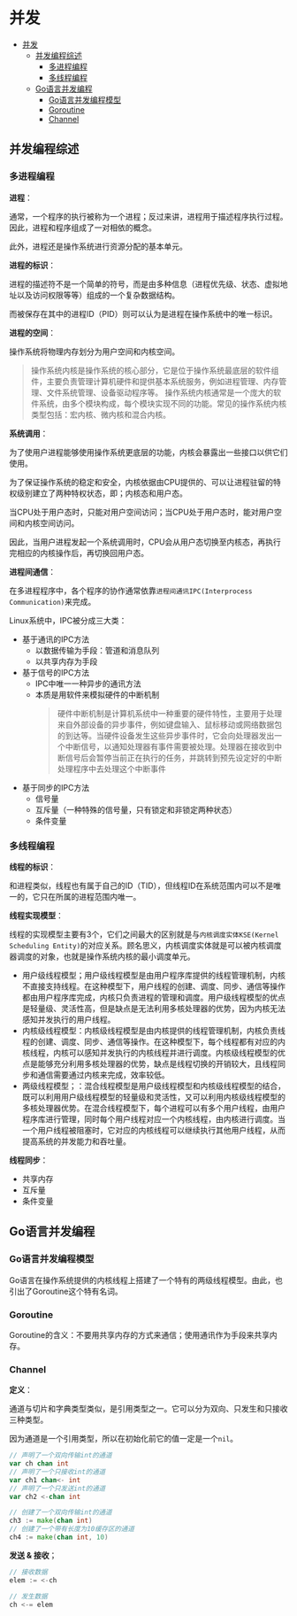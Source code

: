 # 并发

- [并发](#并发)
  - [并发编程综述](#并发编程综述)
    - [多进程编程](#多进程编程)
    - [多线程编程](#多线程编程)
  - [Go语言并发编程](#go语言并发编程)
    - [Go语言并发编程模型](#go语言并发编程模型)
    - [Goroutine](#goroutine)
    - [Channel](#channel)

## 并发编程综述

### 多进程编程

**进程**：

通常，一个程序的执行被称为一个进程；反过来讲，进程用于描述程序执行过程。因此，进程和程序组成了一对相依的概念。

此外，进程还是操作系统进行资源分配的基本单元。

**进程的标识**：

进程的描述符不是一个简单的符号，而是由多种信息（进程优先级、状态、虚拟地址以及访问权限等等）组成的一个复杂数据结构。

而被保存在其中的进程ID（PID）则可以认为是进程在操作系统中的唯一标识。

**进程的空间**：

操作系统将物理内存划分为用户空间和内核空间。

> 操作系统内核是操作系统的核心部分，它是位于操作系统最底层的软件组件，主要负责管理计算机硬件和提供基本系统服务，例如进程管理、内存管理、文件系统管理、设备驱动程序等。
> 操作系统内核通常是一个庞大的软件系统，由多个模块构成，每个模块实现不同的功能。常见的操作系统内核类型包括：宏内核、微内核和混合内核。

**系统调用**：

为了使用户进程能够使用操作系统更底层的功能，内核会暴露出一些接口以供它们使用。

为了保证操作系统的稳定和安全，内核依据由CPU提供的、可以让进程驻留的特权级别建立了两种特权状态，即；内核态和用户态。

当CPU处于用户态时，只能对用户空间访问；当CPU处于用户态时，能对用户空间和内核空间访问。

因此，当用户进程发起一个系统调用时，CPU会从用户态切换至内核态，再执行完相应的内核操作后，再切换回用户态。

**进程间通信**：

在多进程程序中，各个程序的协作通常依靠`进程间通讯IPC(Interprocess Communication)`来完成。

Linux系统中，IPC被分成三大类：

- 基于通讯的IPC方法
  - 以数据传输为手段：管道和消息队列
  - 以共享内存为手段
- 基于信号的IPC方法
  - IPC中唯一一种异步的通讯方法
  - 本质是用软件来模拟硬件的中断机制
    > 硬件中断机制是计算机系统中一种重要的硬件特性，主要用于处理来自外部设备的异步事件，例如键盘输入、鼠标移动或网络数据包的到达等。当硬件设备发生这些异步事件时，它会向处理器发出一个中断信号，以通知处理器有事件需要被处理。处理器在接收到中断信号后会暂停当前正在执行的任务，并跳转到预先设定好的中断处理程序中去处理这个中断事件
- 基于同步的IPC方法
  - 信号量
  - 互斥量（一种特殊的信号量，只有锁定和非锁定两种状态）
  - 条件变量

### 多线程编程

**线程的标识**：

和进程类似，线程也有属于自己的ID（TID），但线程ID在系统范围内可以不是唯一的，它只在所属的进程范围内唯一。

**线程实现模型**：

线程的实现模型主要有3个，它们之间最大的区别就是与`内核调度实体KSE(Kernel Scheduling Entity)`的对应关系。顾名思义，内核调度实体就是可以被内核调度器调度的对象，也就是操作系统内核的最小调度单元。

- 用户级线程模型；用户级线程模型是由用户程序库提供的线程管理机制，内核不直接支持线程。在这种模型下，用户线程的创建、调度、同步、通信等操作都由用户程序库完成，内核只负责进程的管理和调度。用户级线程模型的优点是轻量级、灵活性高，但是缺点是无法利用多核处理器的优势，因为内核无法感知并发执行的用户线程。
- 内核级线程模型：内核级线程模型是由内核提供的线程管理机制，内核负责线程的创建、调度、同步、通信等操作。在这种模型下，每个线程都有对应的内核线程，内核可以感知并发执行的内核线程并进行调度。内核级线程模型的优点是能够充分利用多核处理器的优势，缺点是线程切换的开销较大，且线程同步和通信需要通过内核来完成，效率较低。
- 两级线程模型；：混合线程模型是用户级线程模型和内核级线程模型的结合，既可以利用用户级线程模型的轻量级和灵活性，又可以利用内核级线程模型的多核处理器优势。在混合线程模型下，每个进程可以有多个用户线程，由用户程序库进行管理，同时每个用户线程对应一个内核线程，由内核进行调度。当一个用户线程被阻塞时，它对应的内核线程可以继续执行其他用户线程，从而提高系统的并发能力和吞吐量。

**线程同步**：

- 共享内存
- 互斥量
- 条件变量

## Go语言并发编程

### Go语言并发编程模型

Go语言在操作系统提供的内核线程上搭建了一个特有的两级线程模型。由此，也引出了Goroutine这个特有名词。

### Goroutine

Goroutine的含义：不要用共享内存的方式来通信；使用通讯作为手段来共享内存。

### Channel

**定义**：

通道与切片和字典类型类似，是引用类型之一。它可以分为双向、只发生和只接收三种类型。

因为通道是一个引用类型，所以在初始化前它的值一定是一个`nil`。

``` go
// 声明了一个双向传输int的通道
var ch chan int
// 声明了一个只接收int的通道
var ch1 chan<- int
// 声明了一个只发送int的通道
var ch2 <-chan int

// 创建了一个双向传输int的通道
ch3 := make(chan int)
// 创建了一个带有长度为10缓存区的通道
ch4 := make(chan int, 10)
```

**发送 & 接收**；

``` go
// 接收数据
elem := <-ch

// 发生数据
ch <-= elem
```
